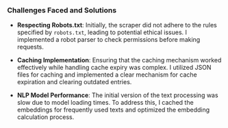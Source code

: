 ### Challenges Faced and Solutions

- **Respecting Robots.txt**: Initially, the scraper did not adhere to the rules specified by `robots.txt`, leading to potential ethical issues. I implemented a robot parser to check permissions before making requests.

- **Caching Implementation**: Ensuring that the caching mechanism worked effectively while handling cache expiry was complex. I utilized JSON files for caching and implemented a clear mechanism for cache expiration and clearing outdated entries.

- **NLP Model Performance**: The initial version of the text processing was slow due to model loading times. To address this, I cached the embeddings for frequently used texts and optimized the embedding calculation process.